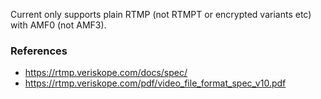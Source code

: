 Current only supports plain RTMP (not RTMPT or encrypted variants etc) with AMF0 (not AMF3).

### References
- https://rtmp.veriskope.com/docs/spec/
- https://rtmp.veriskope.com/pdf/video_file_format_spec_v10.pdf
